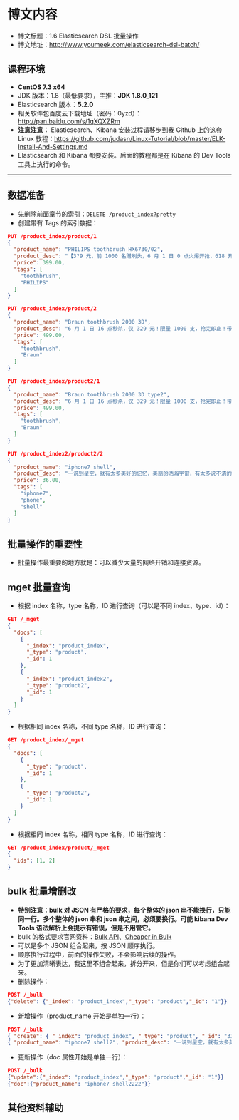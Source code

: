 # 博文内容

- 博文标题：1.6 Elasticsearch DSL 批量操作
- 博文地址：<http://www.youmeek.com/elasticsearch-dsl-batch/>


## 课程环境

- **CentOS 7.3 x64**
- JDK 版本：1.8（最低要求），主推：**JDK 1.8.0_121**
- Elasticsearch 版本：**5.2.0**
- 相关软件包百度云下载地址（密码：0yzd）：<http://pan.baidu.com/s/1qXQXZRm>
- **注意注意：** Elasticsearch、Kibana 安装过程请移步到我 Github 上的这套 Linux 教程：<https://github.com/judasn/Linux-Tutorial/blob/master/ELK-Install-And-Settings.md>
- Elasticsearch 和 Kibana 都要安装。后面的教程都是在 Kibana 的 Dev Tools 工具上执行的命令。

------------------------


## 数据准备

- 先删除前面章节的索引：`DELETE /product_index?pretty`
- 创建带有 Tags 的索引数据：

``` json
PUT /product_index/product/1
{
  "product_name": "PHILIPS toothbrush HX6730/02",
  "product_desc": "【3?9 元，前 1000 名赠刷头，6 月 1 日 0 点火爆开抢，618 开门红巅峰 48 小时，抢先加入购物车】飞利浦畅销款，万千好评！深入净齿，智能美白！",
  "price": 399.00,
  "tags": [
    "toothbrush",
    "PHILIPS"
  ]
}

PUT /product_index/product/2
{
  "product_name": "Braun toothbrush 2000 3D",
  "product_desc": "6 月 1 日 16 点秒杀，仅 329 元！限量 1000 支，抢完即止！带压力感应提醒，保护牙龈，高效清洁",
  "price": 499.00,
  "tags": [
    "toothbrush",
    "Braun"
  ]
}

PUT /product_index/product2/1
{
  "product_name": "Braun toothbrush 2000 3D type2",
  "product_desc": "6 月 1 日 16 点秒杀，仅 329 元！限量 1000 支，抢完即止！带压力感应提醒，保护牙龈，高效清洁",
  "price": 499.00,
  "tags": [
    "toothbrush",
    "Braun"
  ]
}

PUT /product_index2/product2/2
{
  "product_name": "iphone7 shell",
  "product_desc": "一说到星空，就有太多美好的记忆，美丽的浩瀚宇宙，有太多说不清的神秘之处，星空太美丽，太绚烂！",
  "price": 36.00,
  "tags": [
    "iphone7",
    "phone",
    "shell"
  ]
}
```

## 批量操作的重要性

- 批量操作最重要的地方就是：可以减少大量的网络开销和连接资源。


## mget 批量查询

- 根据 index 名称，type 名称，ID 进行查询（可以是不同 index、type、id）：

``` json
GET /_mget
{
  "docs": [
    {
      "_index": "product_index",
      "_type": "product",
      "_id": 1
    },
    {
      "_index": "product_index2",
      "_type": "product2",
      "_id": 1
    }
  ]
}
```

- 根据相同 index 名称，不同 type 名称，ID 进行查询：

``` json
GET /product_index/_mget
{
  "docs": [
    {
      "_type": "product",
      "_id": 1
    },
    {
      "_type": "product2",
      "_id": 1
    }
  ]
}
```

- 根据相同 index 名称，相同 type 名称，ID 进行查询：

``` json
GET /product_index/product/_mget
{
  "ids": [1, 2]
}
```

## bulk 批量增删改

- **特别注意：bulk 对 JSON 有严格的要求，每个整体的 json 串不能换行，只能同一行。多个整体的 json 串和 json 串之间，必须要换行。可能 kibana Dev Tools 语法解析上会提示有错误，但是不用管它。**
- bulk 的格式要求官网资料：[Bulk API](https://www.elastic.co/guide/en/elasticsearch/reference/current/docs-bulk.html)、[Cheaper in Bulk](https://www.elastic.co/guide/en/elasticsearch/guide/current/bulk.html)
- 可以是多个 JSON 组合起来，按 JSON 顺序执行。
- 顺序执行过程中，前面的操作失败，不会影响后续的操作。
- 为了更加清晰表达，我这里不组合起来，拆分开来，但是你们可以考虑组合起来。
- 删除操作：

``` json
POST /_bulk
{"delete": {"_index": "product_index","_type": "product","_id": "1"}}
```

- 新增操作（product_name 开始是单独一行）：

``` json
POST /_bulk
{ "create": { "_index": "product_index", "_type": "product", "_id": "333" } }
{ "product_name": "iphone7 shell2", "product_desc": "一说到星空，就有太多美好的记忆，美丽的浩瀚宇宙，有太多说不清的神秘之处，星空太美丽，太绚烂！", "price": 36.00, "tags": [ "iphone7", "phone", "shell" ] }
```

- 更新操作（doc 属性开始是单独一行）：

``` json
POST /_bulk
{"update":{"_index": "product_index","_type": "product","_id": "1"}}
{"doc":{"product_name": "iphone7 shell2222"}}
```


## 其他资料辅助




